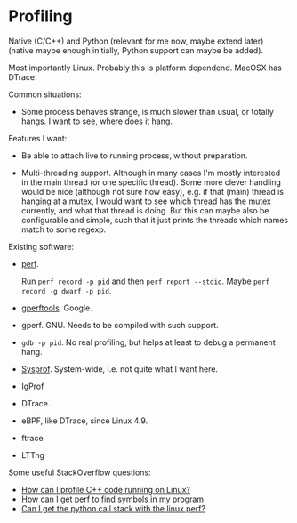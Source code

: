 # Profiling

Native (C/C++) and Python
(relevant for me now, maybe extend later)
(native maybe enough initially, Python support can maybe be added).

Most importantly Linux.
Probably this is platform dependend.
MacOSX has DTrace.

Common situations:

* Some process behaves strange, is much slower than usual,
    or totally hangs.
    I want to see, where does it hang.

Features I want:

* Be able to attach live to running process,
    without preparation.

* Multi-threading support.
    Although in many cases I'm mostly interested in the main thread
    (or one specific thread).
    Some more clever handling would be nice (although not sure how easy),
    e.g. if that (main) thread is hanging at a mutex,
    I would want to see which thread has the mutex currently,
    and what that thread is doing.
    But this can maybe also be configurable and simple,
    such that it just prints the threads which names match to some regexp.

Existing software:

* [perf](https://en.wikipedia.org/wiki/Perf_(Linux)).

    Run `perf record -p pid` and then `perf report --stdio`.
    Maybe `perf record -g dwarf -p pid`.

* [gperftools](https://github.com/gperftools/gperftools).
    Google.

* gperf. GNU. Needs to be compiled with such support.

* `gdb -p pid`. No real profiling, but helps at least to debug a permanent hang.

* [Sysprof](http://www.sysprof.com/).
    System-wide, i.e. not quite what I want here.

* [IgProf](https://igprof.org/)

* DTrace.

* eBPF, like DTrace, since Linux 4.9.

* ftrace

* LTTng


Some useful StackOverflow questions:

* [How can I profile C++ code running on Linux?](https://stackoverflow.com/questions/375913/how-can-i-profile-c)
* [How can I get perf to find symbols in my program](https://stackoverflow.com/questions/10933408/how-can-i-get-perf-to-find-symbols-in-my-program)
* [Can I get the python call stack with the linux perf?](https://stackoverflow.com/questions/26902991/can-i-get-the-python-call-stack-with-the-linux-perf)
